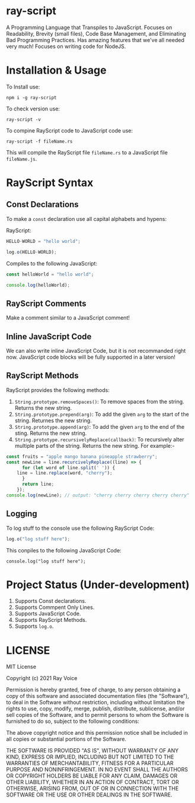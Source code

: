 # ray-script
A Programming Language that Transpiles to JavaScript. Focuses on Readability, Brevity (small files), Code Base Management, and Eliminating Bad Programming Practices. Has amazing features that we've all needed very much! Focuses on writing code for NodeJS.

# Installation & Usage
To Install use:
```
npm i -g ray-script
```

To check version use:
```
ray-script -v
```

To compine RayScript code to JavaScript code use:
```
ray-script -f fileName.rs
```
This will compile the RayScript file `fileName.rs` to a JavaScript file `fileName.js`.

# RayScript Syntax
## Const Declarations
To make a `const` declaration use all capital alphabets and hypens:

RayScript:
```javascript
HELLO-WORLD = "hello world";

log.o(HELLO-WORLD);
```

Compiles to the following JavaScript:
```javascript
const helloWorld = "hello world";

console.log(helloWorld);
```
## RayScript Comments
Make a comment similar to a JavaScript comment!

## Inline JavaScript Code
We can also write inline JavaScript Code, but it is not recommanded right now. JavaScript code blocks will be fully supported in a later version!

## RayScript Methods
RayScript provides the following methods:
1. `String.prototype.removeSpaces()`: To remove spaces from the string. Returns the new string.
2. `String.prototype.prepend(arg)`: To add the given `arg` to the start of the string. Returnes the new string.
3. `String.prototype.append(arg)`: To add the given `arg` to the end of the sting. Returns the new string.
4. `String.prototype.recursivelyReplace(callback)`: To recursively alter multiple parts of the string. Returns the new string. For example:-
```javascript
const fruits = "apple mango banana pineapple strawberry";
const newLine = line.recurcivelyReplace((line) => {
      for (let word of line.split(' ')) {
	line = line.replace(word, "cherry");
      }
      return line;
    });
console.log(newLine); // output: "cherry cherry cherry cherry cherry"
```

## Logging
To log stuff to the console use the following RayScript Code:
```javascript
log.o("log stuff here");
```

This conpiles to the following JavaScript Code:
```
console.log("log stuff here");
```

# Project Status (Under-development)
1. Supports Const declarations.
2. Supports Commpent Only Lines.
3. Supports JavaScript Code.
4. Supports RayScript Methods.
4. Supports `log.o`.

# LICENSE
MIT License

Copyright (c) 2021 Ray Voice

Permission is hereby granted, free of charge, to any person obtaining a copy
of this software and associated documentation files (the "Software"), to deal
in the Software without restriction, including without limitation the rights
to use, copy, modify, merge, publish, distribute, sublicense, and/or sell
copies of the Software, and to permit persons to whom the Software is
furnished to do so, subject to the following conditions:

The above copyright notice and this permission notice shall be included in all
copies or substantial portions of the Software.

THE SOFTWARE IS PROVIDED "AS IS", WITHOUT WARRANTY OF ANY KIND, EXPRESS OR
IMPLIED, INCLUDING BUT NOT LIMITED TO THE WARRANTIES OF MERCHANTABILITY,
FITNESS FOR A PARTICULAR PURPOSE AND NONINFRINGEMENT. IN NO EVENT SHALL THE
AUTHORS OR COPYRIGHT HOLDERS BE LIABLE FOR ANY CLAIM, DAMAGES OR OTHER
LIABILITY, WHETHER IN AN ACTION OF CONTRACT, TORT OR OTHERWISE, ARISING FROM,
OUT OF OR IN CONNECTION WITH THE SOFTWARE OR THE USE OR OTHER DEALINGS IN THE
SOFTWARE.

